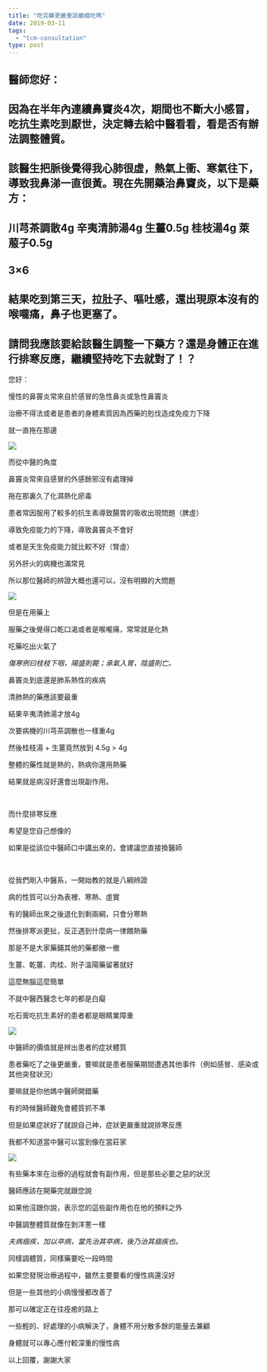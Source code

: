 ```yaml
---
title: "吃完藥更嚴重該繼續吃嗎"
date: 2019-03-11
tags: 
  - "tcm-consultation"
type: post
---
```


## 醫師您好：

## 因為在半年內連續鼻竇炎4次，期間也不斷大小感冒，吃抗生素吃到厭世，決定轉去給中醫看看，看是否有辦法調整體質。

## 該醫生把脈後覺得我心肺很虛，熱氣上衝、寒氣往下，導致我鼻涕一直很黃。現在先開藥治鼻竇炎，以下是藥方：

## 川芎茶調散4g 辛夷清肺湯4g 生薑0.5g 桂枝湯4g 萊菔子0.5g

## 3×6

## 結果吃到第三天，拉肚子、嘔吐感，還出現原本沒有的喉嚨痛，鼻子也更塞了。

## 請問我應該要給該醫生調整一下藥方？還是身體正在進行排寒反應，繼續堅持吃下去就對了！？

您好：

慢性的鼻竇炎常來自於感冒的急性鼻炎或急性鼻竇炎

治療不得法或者是患者的身體素質因為西藥的剋伐造成免疫力下降

就一直拖在那邊

![](/images/uploads/nose-woman-201x300.jpg)

而從中醫的角度

鼻竇炎常來自感冒的外感餘邪沒有處理掉

拖在那裏久了化濕熱化瘀毒

患者常因服用了較多的抗生素導致腸胃的吸收出現問題（脾虛）

導致免疫能力的下降，導致鼻竇炎不會好

或者是天生免疫能力就比較不好（腎虛）

另外肝火的病機也滿常見

所以那位醫師的辨證大概也還可以，沒有明顯的大問題

![](/images/uploads/dog-nose-300x214.jpg)

但是在用藥上

服藥之後覺得口乾口渴或者是喉嚨痛，常常就是化熱

吃藥吃出火氣了

_傷寒例曰桂枝下咽，陽盛則斃；承氣入胃，陰盛則亡。_

鼻竇炎到底還是肺系熱性的疾病

清肺熱的藥應該要最重

結果辛夷清肺湯才放4g

次要病機的川芎茶調散也一樣重4g

然後桂枝湯 + 生薑竟然放到 4.5g > 4g

整體的藥性就是熱的，熱病你還用熱藥

結果就是病沒好還會出現副作用。

 

而什麼排寒反應

希望是您自己想像的

如果是從該位中醫師口中講出來的，會建議您直接換醫師

 

從我們剛入中醫系，一開始教的就是八綱辨證

病的性質可以分為表裡、寒熱、虛實

有的醫師出來之後退化到剩兩綱，只會分寒熱

然後排寒派更扯，反正遇到什麼病一律餵熱藥

那是不是大家藥鋪其他的藥都撤一撤

生薑、乾薑、肉桂、附子溫陽藥留著就好

這麼無腦這麼簡單

不就中醫西醫念七年的都是白癡

吃石膏吃抗生素好的患者都是眼睛業障重

![](/images/uploads/fire-and-water-300x164.jpg)

中醫師的價值就是辨出患者的症狀體質

患者藥吃了之後更嚴重，要嘛就是患者服藥期間遭遇其他事件（例如感冒、感染或其他突發狀況）

要嘛就是你他媽中醫師開錯藥

有的時候醫師難免會體質抓不準

但是如果症狀好了就說自己神，症狀更嚴重就說排寒反應

我都不知道當中醫可以當到像在當莊家

![](/images/uploads/澳門首家線上賭場上線啦-300x164.jpg)

有些藥本來在治療的過程就會有副作用，但是那些必要之惡的狀況

醫師應該在開藥完就跟您說

如果他沒跟你說，表示您的這些副作用也在他的預料之外

中醫調整體質就像在剝洋蔥一樣

_夫病痼疾，加以卒病，當先治其卒病，後乃治其痼疾也。_

同樣調體質，同樣藥要吃一段時間

如果您發現治療過程中，雖然主要要看的慢性病還沒好

但是一些其他的小病慢慢都改善了

那可以確定正在往痊癒的路上

一些輕的、好處理的小病解決了，身體不用分散多餘的能量去兼顧

身體就可以專心應付較深重的慢性病

以上回覆，謝謝大家
